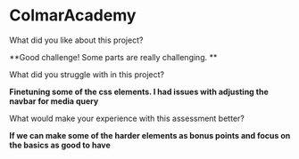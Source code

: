 # ColmarAcademy

What did you like about this project?

**Good challenge! Some parts are really challenging.
**

What did you struggle with in this project?

**Finetuning some of the css elements. I had issues with adjusting the navbar for media query**

What would make your experience with this assessment better?

**If we can make some of the harder elements as bonus points and focus on the basics as good to have**


